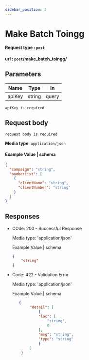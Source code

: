 ```yaml
---
sidebar_position: 3
---
```


# Make Batch Toingg


 #### Request type : ```post```
  #### url : ```post```/make_batch_toingg/

## Parameters



| Name  | Type   | In     |
|-------|--------|--------|
| apiKey| string | query  |

``` apiKey is required ```

## Request body 

``` request body is required ```

**Media type**: `application/json`

#### Example Value | schema

```json
{
  "campaign": "string",
  "numberList": [
    {
      "clientName": "string",
      "clientNumber": "string"
    }
  ]
}
```

## Responses
-  COde: 200 - Successful Response

    Media type: 'application/json'

    
    Example Value | schema 

    ```json
    {
        "string"
    }
    ```
- Code: 422 - Validation Error

    Media type: 'application/json'

    Example Value | schema 
    ```json
       {
            "detail": [
                {
                "loc": [
                    "string",
                    0
                ],
                "msg": "string",
                "type": "string"
                }
            ]
        }

     ```